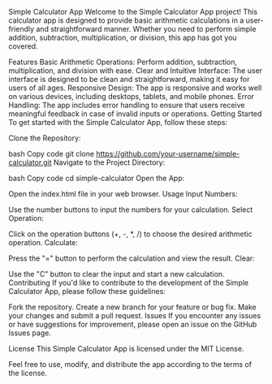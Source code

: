Simple Calculator App
Welcome to the Simple Calculator App project! This calculator app is designed to provide basic arithmetic calculations in a user-friendly and straightforward manner. Whether you need to perform simple addition, subtraction, multiplication, or division, this app has got you covered.

Features
Basic Arithmetic Operations: Perform addition, subtraction, multiplication, and division with ease.
Clear and Intuitive Interface: The user interface is designed to be clean and straightforward, making it easy for users of all ages.
Responsive Design: The app is responsive and works well on various devices, including desktops, tablets, and mobile phones.
Error Handling: The app includes error handling to ensure that users receive meaningful feedback in case of invalid inputs or operations.
Getting Started
To get started with the Simple Calculator App, follow these steps:

Clone the Repository:

bash
Copy code
git clone https://github.com/your-username/simple-calculator.git
Navigate to the Project Directory:

bash
Copy code
cd simple-calculator
Open the App:

Open the index.html file in your web browser.
Usage
Input Numbers:

Use the number buttons to input the numbers for your calculation.
Select Operation:

Click on the operation buttons (+, -, *, /) to choose the desired arithmetic operation.
Calculate:

Press the "=" button to perform the calculation and view the result.
Clear:

Use the "C" button to clear the input and start a new calculation.
Contributing
If you'd like to contribute to the development of the Simple Calculator App, please follow these guidelines:

Fork the repository.
Create a new branch for your feature or bug fix.
Make your changes and submit a pull request.
Issues
If you encounter any issues or have suggestions for improvement, please open an issue on the GitHub Issues page.

License
This Simple Calculator App is licensed under the MIT License.

Feel free to use, modify, and distribute the app according to the terms of the license.
